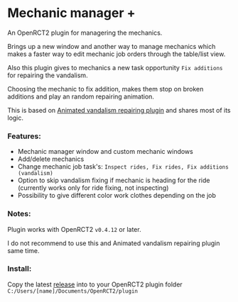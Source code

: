 # Mechanic manager +

An OpenRCT2 plugin for managering the mechanics.

Brings up a new window and another way to manage mechanics which makes a faster way to edit mechanic job orders through the table/list view. 

Also this plugin gives to mechanics a new task opportunity `Fix additions` for repairing the vandalism.

Choosing the mechanic to fix addition, makes them stop on broken additions and play an random repairing animation.

This is based on [Animated vandalism repairing plugin](https://github.com/jpknen/openrct2-animated-vandalism-repairing) and shares most of its logic.

### Features:
- Mechanic manager window and custom mechanic windows
- Add/delete mechanics
- Change mechanic job task's: `Inspect rides, Fix rides, Fix additions (vandalism)`
- Option to skip vandalism fixing if mechanic is heading for the ride (currently works only for ride fixing, not inspecting)
- Possibility to give different color work clothes depending on the job

### Notes:

Plugin works with OpenRCT2 `v0.4.12` or later.

I do not recommend to use this and Animated vandalism repairing plugin same time.

### Install:

Copy the latest [release](https://github.com/jpknen/openrct2-mechanic-manager-plus/releases/) into to your OpenRCT2 plugin folder `C:/Users/[name]/Documents/OpenRCT2/plugin`
